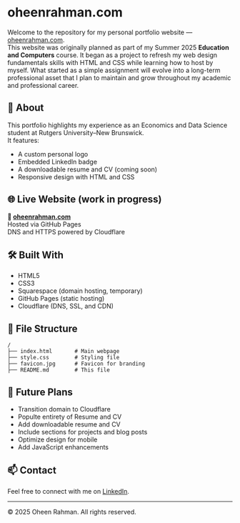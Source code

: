 # oheenrahman.com

Welcome to the repository for my personal portfolio website — [oheenrahman.com](https://oheenrahman.com).  
This website was originally planned as part of my Summer 2025 **Education and Computers** course. It began as a project to refresh my web design fundamentals skills with HTML and CSS while learning how to host by myself. What started as a simple assignment will evolve into a long-term professional asset that I plan to maintain and grow throughout my academic and professional career.

## 📌 About

This portfolio highlights my experience as an Economics and Data Science student at Rutgers University–New Brunswick.  
It features:
- A custom personal logo
- Embedded LinkedIn badge
- A downloadable resume and CV (coming soon)
- Responsive design with HTML and CSS

## 🌐 Live Website (work in progress)

**🔗 [oheenrahman.com](https://oheenrahman.com)**  
Hosted via GitHub Pages  
DNS and HTTPS powered by Cloudflare

## 🛠️ Built With

- HTML5  
- CSS3
- Squarespace (domain hosting, temporary)
- GitHub Pages (static hosting)  
- Cloudflare (DNS, SSL, and CDN)

## 📁 File Structure

```
/
├── index.html       # Main webpage
├── style.css        # Styling file
├── favicon.jpg      # Favicon for branding
├── README.md        # This file
```


## 🧠 Future Plans

- Transition domain to Cloudflare
- Populte entirety of Resume and CV
- Add downloadable resume and CV
- Include sections for projects and blog posts
- Optimize design for mobile
- Add JavaScript enhancements

## 📫 Contact

Feel free to connect with me on [LinkedIn](https://www.linkedin.com/in/oheenrahman).

---

© 2025 Oheen Rahman. All rights reserved.
